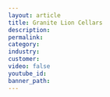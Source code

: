 ```yaml
---
layout: article
title: Granite Lion Cellars
description:
permalink:
category:
industry:
customer:
video: false
youtube_id:
banner_path:
---
```

